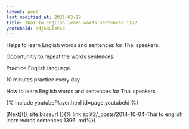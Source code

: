 ```yaml
---
layout: post
last_modified_at: 2021-03-29
title: Thai to English learn words sentences 1172 
youtubeId: sdj5ROTzFLo
---
```

 
 
Helps to learn English words and sentences for Thai speakers.

Opportunitiy to repeat the words sentences. 

Practice English language. 
 
10 minutes practice every day. 
 
How to learn English words and sentences for Thai speakers 
 
{% include youtubePlayer.html id=page.youtubeId %}
 
 
[Next]({{ site.baseurl }}{% link  split2/_posts/2014-10-04-Thai to english learn words sentences 1396 .md%})
 
